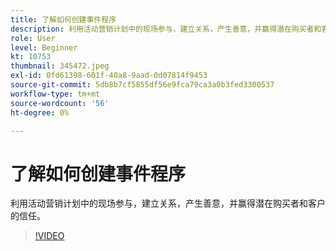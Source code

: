 ```yaml
---
title: 了解如何创建事件程序
description: 利用活动营销计划中的现场参与，建立关系，产生善意，并赢得潜在购买者和客户的信任。
role: User
level: Beginner
kt: 10753
thumbnail: 345472.jpeg
exl-id: 0fd61398-601f-40a8-9aad-0d07814f9453
source-git-commit: 5db8b7cf5855df56e9fca79ca3a0b3fed3300537
workflow-type: tm+mt
source-wordcount: '56'
ht-degree: 0%

---
```


# 了解如何创建事件程序

利用活动营销计划中的现场参与，建立关系，产生善意，并赢得潜在购买者和客户的信任。

>[!VIDEO](https://video.tv.adobe.com/v/345472/?quality=12&learn=on)
